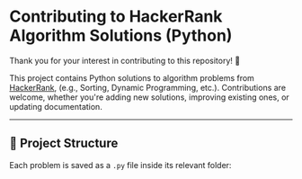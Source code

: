 # Contributing to HackerRank Algorithm Solutions (Python)

Thank you for your interest in contributing to this repository! 🙌

This project contains Python solutions to algorithm problems from [HackerRank](https://www.hackerrank.com/), (e.g., Sorting, Dynamic Programming, etc.). Contributions are welcome, whether you're adding new solutions, improving existing ones, or updating documentation.

---

## 📁 Project Structure

Each problem is saved as a `.py` file inside its relevant folder:


